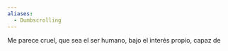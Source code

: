 ```yaml
---
aliases:
  - Dumbscrolling
---
```

Me parece cruel, que sea el ser humano, bajo el interés propio, capaz de  
